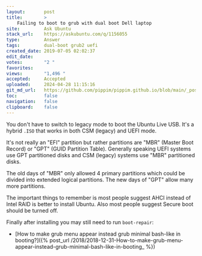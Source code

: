 ```yaml
---
layout:       post
title:        >
    Failing to boot to grub with dual boot Dell laptop
site:         Ask Ubuntu
stack_url:    https://askubuntu.com/q/1156055
type:         Answer
tags:         dual-boot grub2 uefi
created_date: 2019-07-05 02:02:37
edit_date:    
votes:        "2 "
favorites:    
views:        "1,496 "
accepted:     Accepted
uploaded:     2024-04-28 11:15:16
git_md_url:   https://github.com/pippim/pippim.github.io/blob/main/_posts/2019/2019-07-05-Failing-to-boot-to-grub-with-dual-boot-Dell-laptop.md
toc:          false
navigation:   false
clipboard:    false
---
```


You don't have to switch to legacy mode to boot the Ubuntu Live USB. It's a hybrid `.ISO` that works in both CSM (legacy) and UEFI mode.

It's not really an "EFI" partition but rather partitions are "MBR" (Master Boot Record) or "GPT" (GUID Partition Table). Generally speaking UEFI systems use GPT partitioned disks and CSM (legacy) systems use "MBR" partitioned disks.

The old days of "MBR" only allowed 4 primary partitions which could be divided into extended logical partitions. The new days of "GPT" allow many more partitions.

The important things to remember is most people suggest AHCI instead of Intel RAID is better to install Ubuntu. Also most people suggest Secure boot should be turned off.

Finally after installing you may still need to run `boot-repair`:

- [How to make grub menu appear instead grub minimal bash-like in booting?]({% post_url /2018/2018-12-31-How-to-make-grub-menu-appear-instead-grub-minimal-bash-like-in-booting_ %})
